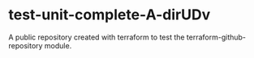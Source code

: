 # test-unit-complete-A-dirUDv
A public repository created with terraform to test the terraform-github-repository module.
